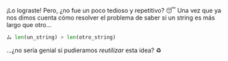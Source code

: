 ¡Lo lograste! Pero, ¿no fue un poco tedioso y repetitivo? :sleeping: Una vez que ya nos dimos cuenta cómo resolver el problema de saber si un string es más largo que otro...

```python
ム len(un_string) > len(otro_string)
```

...¿no sería genial si pudieramos _reutilizar_ esta idea? :recycle:
